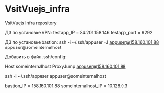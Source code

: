 # VsitVuejs_infra
VsitVuejs Infra repository


ДЗ по установке VPN:
testapp_IP = 84.201.158.146
testapp_port = 9292

ДЗ по установке bastion:
ssh -i ~/.ssh/appuser -J appuser@158.160.101.88 appuser@someinternalhost

Добавить в файл .ssh/config:

Host someinternalhost
   ProxyJump appuser@158.160.101.88

ssh -i ~/.ssh/appuser appuser@someinternalhost

bastion_IP = 158.160.101.88
someinternalhost_IP = 10.128.0.3
